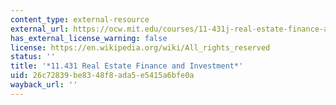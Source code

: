 ```yaml
---
content_type: external-resource
external_url: https://ocw.mit.edu/courses/11-431j-real-estate-finance-and-investment-fall-2006/
has_external_license_warning: false
license: https://en.wikipedia.org/wiki/All_rights_reserved
status: ''
title: '*11.431 Real Estate Finance and Investment*'
uid: 26c72839-be83-48f8-ada5-e5415a6bfe0a
wayback_url: ''
---
```

